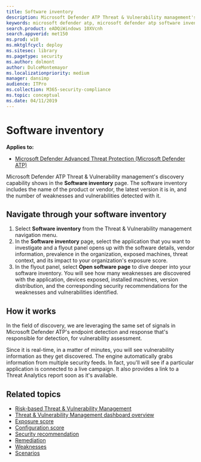 ```yaml
---
title: Software inventory
description: Microsoft Defender ATP Threat & Vulnerability management's discovery capability shows in the software inventory page. You can see the name of the product, vendor, the latest version it is in, and the number of weaknesses and vulnerabilities detected.
keywords: microsoft defender atp, microsoft defender atp software inventory, mdatp threat & vulnerability management, mdatp threat & vulnerability management software inventory, mdatp tvm software inventory, tvm software inventory
search.product: eADQiWindows 10XVcnh
search.appverid: met150
ms.prod: w10
ms.mktglfcycl: deploy
ms.sitesec: library
ms.pagetype: security
ms.author: dolmont
author: DulceMontemayor
ms.localizationpriority: medium
manager: dansimp
audience: ITPro
ms.collection: M365-security-compliance 
ms.topic: conceptual
ms.date: 04/11/2019
---
```

# Software inventory
**Applies to:**
- [Microsoft Defender Advanced Threat Protection (Microsoft Defender ATP)](https://go.microsoft.com/fwlink/p/?linkid=2069559)

Microsoft Defender ATP Threat & Vulnerability management's discovery capability shows in the **Software inventory** page. The software inventory includes the name of the product or vendor, the latest version it is in, and the number of weaknesses and vulnerabilities detected with it.

## Navigate through your software inventory
1. Select **Software inventory** from the Threat & Vulnerability management navigation menu. 
2. In the **Software inventory** page, select the application that you want to investigate and a flyout panel opens up with the software details, vendor information, prevalence in the organization, exposed machines, threat context, and its impact to your  organization's exposure score.   
3. In the flyout panel, select **Open software page** to dive deeper into your software inventory. You will see how many weaknesses are discovered with the application, devices exposed, installed machines, version distribution, and the corresponding security recommendations for the weaknesses and vulnerabilities identified.

## How it works
In the field of discovery, we are leveraging the same set of signals in Microsoft Defender ATP's endpoint detection and response that's responsible for detection, for vulnerability assessment. 

Since it is real-time, in a matter of minutes, you will see vulnerability information as they get discovered. The engine automatically grabs information from multiple security feeds. In fact, you'll will see if a particular application is connected to a live campaign. It also provides a link to a Threat Analytics report soon as it's available.

## Related topics
- [Risk-based Threat & Vulnerability Management](next-gen-threat-and-vuln-mgt.md) 
- [Threat & Vulnerability Management dashboard overview](tvm-dashboard-insights.md)
- [Exposure score](tvm-exposure-score.md)
- [Configuration score](configuration-score.md)
- [Security recommendation](tvm-security-recommendation.md)
- [Remediation](tvm-remediation.md)
- [Weaknesses](tvm-weaknesses.md)
- [Scenarios](threat-and-vuln-mgt-scenarios.md)
